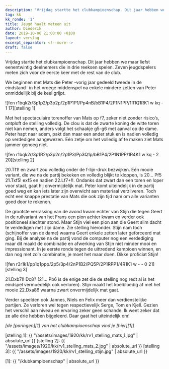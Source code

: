 ```yaml
---
description: 'Vrijdag startte het clubkampioenschap. Dit jaar hebben we maar liefst eenentwintig deelnemers die in drie reeksen spelen. Zeven jeugdspelers meten zich voor de eerste keer met de rest van de club.'
tag: kk
kk_ronde: '1'
title: Jeugd haalt meteen uit
author: Diederik
date: 2019-10-06 21:00:00 +0100
layout: verslag
excerpt_separator: <!--more-->
draft: false
---
```

Vrijdag startte het clubkampioenschap. Dit jaar hebben we maar liefst eenentwintig deelnemers die in drie reeksen spelen. Zeven jeugdspelers meten zich voor de eerste keer met de rest van de club.<!--more-->

We beginnen met Mats die Peter -vorig jaar gedeeld tweede in de eindstand- in het vroege middenspel na enkele mindere zetten van Peter onmiddellijk bij de keel grijpt.

![fen r1bqk2r/3p1p2/p3p2p/2p1P1P1/Pp4nB/bB1P4/2P1N1PP/1R1Q1RK1 w kq - 1 17][stelling 1]

Met het spectaculaire torenoffer van Mats op f7, zeker niet zonder risico’s, ontploft de stelling volledig. De clou is dat de zwarte koning de witte toren niet kan nemen, anders volgt het schaakje g5-g6 met aanval op de dame. Peter hapt naar adem, pakt dan maar een ander stuk en is nadien volledig op verdedigen aangewezen. Eén zetje om het volledig af te maken ziet Mats jammer genoeg niet.

![fen r1bqk2r/3p1R2/p3p2n/2p1P3/Pp3Q1p/bB1P4/2P1N1PP/1R4K1 w kq - 2 20][stelling 2]

20.Tf1! en zwart zou volledig onder de f-lijn-druk bezwijken. Eén mooie variant, die we na de partij bekeken en volledig blijkt te kloppen, is 20... Pf5 21.Txf5! exf5 en nadien 22.Lf7+!!. Ondanks dat zwart dan een toren en loper voor staat, gaat hij onvermijdelijk mat. Peter komt uiteindelijk in de partij goed weg en kan iets later zijn overwicht aan materiaal verzilveren. Toch echt een knappe prestatie van Mats die ook zijn tijd nam om alle varianten goed door te rekenen.

De grootste verrassing van de avond kwam echter van Stijn die tegen Geert in de ruilvariant van het Frans een pion achter kwam en verder ook positioneel slechter stond. Maar Stijn viel een pion aan die Geert slim dacht te verdedigen met zijn dame. Zie stelling hieronder. Stijn nam toch (schijnoffer van de dame) waarna Geert enkele zetten later geforceerd mat ging. Bij de analyse na de partij vond de computer nog een verdediging maar dit maakt de combinatie en afwerking van Stijn niet minder mooi en impressionant. In je eerste ronde tegen de uittredend kampioen winnen, en dan nog met zo’n combinatie, je moet het maar doen. Dikke proficiat Stijn!

![fen r3r1k1/pp1q1ppp/2p5/3p4/2nP1B2/PQ5P/2P1RPP1/4R1K1 w - - 0 21][stelling 3]

21.Dxb7!! Dc8? (21... Pb6 is de enige zet die de stelling nog redt al is het eindspel vermoedelijk ook verloren). Stijn maakt het koelbloedig af met het mooie 22.Dxa8!! waarna zwart onvermijdelijk mat gaat.

Verder speelden ook Jannes, Niels en Felix meer dan verdienstelijke partijen. Ze verloren wel tegen respectievelijk Serge, Tom en Kjell. Gezien het verschil aan niveau en ervaring zeker geen schande. Ik weet zeker dat ze alle drie hebben bijgeleerd. Daar gaat het uiteindelijk om!

 _[de [paringen][1] van het clubkampioenschap vind je [hier][1]]_

[stelling 1]: {{ "/assets/images/1920/kk/rv1_stelling_mats_1.jpg" | absolute_url }}
[stelling 2]: {{ "/assets/images/1920/kk/rv1_stelling_mats_2.jpg" | absolute_url }}
[stelling 3]: {{ "/assets/images/1920/kk/rv1_stelling_stijn.jpg" | absolute_url }}

[1]: {{ "/klubkampioenschap" | absolute_url }}
